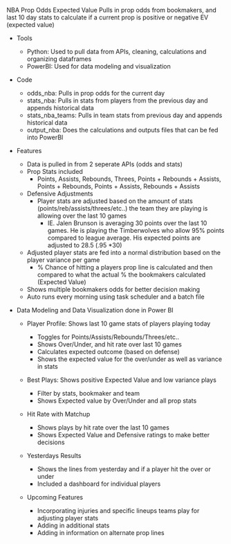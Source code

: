 NBA Prop Odds Expected Value
Pulls in prop odds from bookmakers, and last 10 day stats to calculate if a current prop is positive or negative EV (expected value)

- Tools
    - Python: Used to pull data from APIs, cleaning, calculations and organizing dataframes
    - PowerBI: Used for data modeling and visualization

- Code
    - odds_nba: Pulls in prop odds for the current day
    - stats_nba: Pulls in stats from players from the previous day and appends historical data
    - stats_nba_teams: Pulls in team stats from previous day and appends historical data
    - output_nba: Does the calculations and outputs files that can be fed into PowerBI
  
- Features
  - Data is pulled in from 2 seperate APIs (odds and stats)
  - Prop Stats included
      - Points, Assists, Rebounds, Threes, Points + Rebounds + Assists, Points + Rebounds, Points + Assists, Rebounds + Assists
  - Defensive Adjustments
      - Player stats are adjusted based on the amount of stats (points/reb/assists/threes/etc..) the team they are playing is allowing over the last 10 games
        - IE. Jalen Brunson is averaging 30 points over the last 10 games. He is playing the Timberwolves who allow 95% points compared to league average. His expected points are adjusted to 28.5 (.95 *30)
  - Adjusted player stats are fed into a normal distribution based on the player variance per game
      - % Chance of hitting a players prop line is calculated and then compared to what the actual % the bookmakers calculated (Expected Value)
  - Shows multiple bookmakers odds for better decision making
  - Auto runs every morning using task scheduler and a batch file
 
- Data Modeling and Data Visualization done in Power BI
  - Player Profile: Shows last 10 game stats of players playing today
    - Toggles for Points/Assists/Rebounds/Threes/etc..
    - Shows Over/Under, and hit rate over last 10 games
    - Calculates expected outcome (based on defense)
    - Shows the expected value for the over/under as well as variance in stats
  - Best Plays: Shows positive Expected Value and low variance plays
    - Filter by stats, bookmaker and team
    - Shows Expected value by Over/Under and all prop stats
  - Hit Rate with Matchup
    - Shows plays by hit rate over the last 10 games
    - Shows Expected Value and Defensive ratings to make better decisions
  - Yesterdays Results
    - Shows the lines from yesterday and if a player hit the over or under
    - Included a dashboard for individual players

  - Upcoming Features
    - Incorporating injuries and specific lineups teams play for adjusting player stats
    - Adding in additional stats
    - Adding in information on alternate prop lines
  
